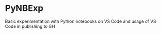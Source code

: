 # PyNBExp
Basic experimentation with Python notebooks on VS Code and usage of VS Code in publishing to GH
